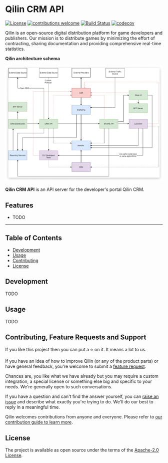 # Qilin CRM API

[![License](https://img.shields.io/badge/License-Apache%202.0-blue.svg)](https://opensource.org/licenses/Apache-2.0)
[![contributions welcome](https://img.shields.io/badge/contributions-welcome-brightgreen.svg?style=flat)](https://github.com/qilin/crm-api/issues)
[![Build Status](https://travis-ci.com/qilin/crm-api.svg?branch=master)](https://travis-ci.com/qilin/crm-api)
[![codecov](https://codecov.io/gh/qilin/crm-api/branch/master/graph/badge.svg)](https://codecov.io/gh/qilin/crm-api)

Qilin is an open-source digital distribution platform for game developers and publishers. Our mission is to distribute games by minimizing the effort of contracting, sharing documentation and providing comprehensive real-time statistics.

**Qilin architecture schema**

![Qilin architecture schema](qilin-schema.png)

**Qilin CRM API** is an API server for the developer's portal Qilin CRM.

## Features

- TODO

---

## Table of Contents

- [Development](#development)
- [Usage](#usage)
- [Contributing](#contributing)
- [License](#license)

## Development

TODO

## Usage

TODO

## Contributing, Feature Requests and Support

If you like this project then you can put a ⭐ on it. It means a lot to us.

If you have an idea of how to improve Qilin (or any of the product parts) or have general feedback, you're welcome to submit a [feature request](../../issues/new?assignees=&labels=&template=feature_request.md&title=).

Chances are, you like what we have already but you may require a custom integration, a special license or something else big and specific to your needs. We're generally open to such conversations.

If you have a question and can't find the answer yourself, you can [raise an issue](../../issues/new?assignees=&labels=&template=support-request.md&title=I+have+a+question+about+%3Cthis+and+that%3E+%5BSupport%5D) and describe what exactly you're trying to do. We'll do our best to reply in a meaningful time.

Qilin welcomes contributions from anyone and everyone. Please refer to [our contribution guide to learn more](CONTRIBUTING.md).

## License

The project is available as open source under the terms of the [Apache-2.0 License](https://opensource.org/licenses/Apache-2.0).